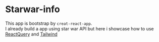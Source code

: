 # Starwar-info
This app is bootstrap by `creat-react-app`.  
I already build a app using star war API 
but here i showcase how to use [ReactQuery](https://react-query.tanstack.com/) and [Tailwind](https://tailwindcss.com/)

